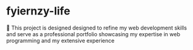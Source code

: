 # fyiernzy-life

🌱 This project is designed designed to refine my web development skills and serve as a professional portfolio showcasing my expertise in web programming and my extensive experience
